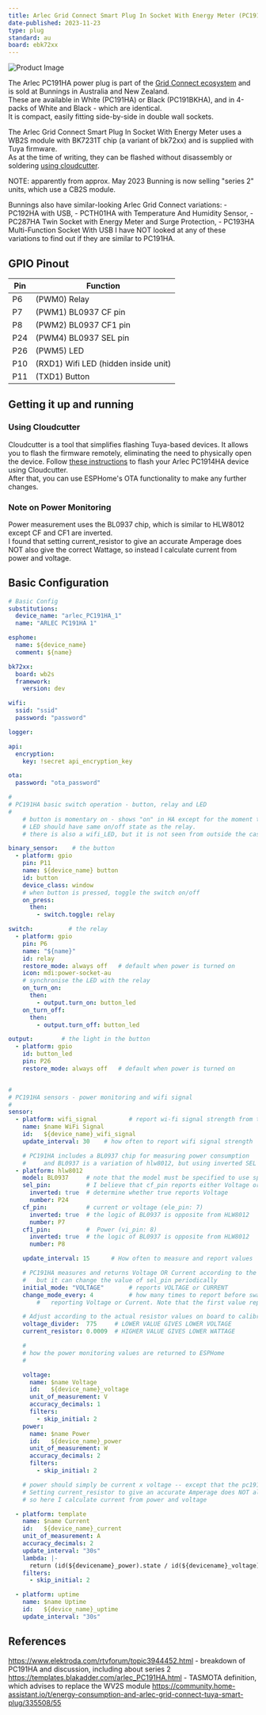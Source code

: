 ```yaml
---
title: Arlec Grid Connect Smart Plug In Socket With Energy Meter (PC191HA or PC191BKHA) Plug
date-published: 2023-11-23
type: plug
standard: au
board: ebk72xx
---
```


![Product Image](/Arlec-PC191HA-Plug.jpg "Product Image")

The Arlec PC191HA power plug is part of the [Grid Connect ecosystem](https://grid-connect.com.au/) and is sold at Bunnings in Australia and New Zealand.  
These are available in White (PC191HA) or Black (PC191BKHA), and in 4-packs of White and Black - which are identical.  
It is compact, easily fitting side-by-side in double wall sockets.  

The Arlec Grid Connect Smart Plug In Socket With Energy Meter uses a WB2S module with BK7231T chip (a variant of bk72xx) and is supplied with Tuya firmware.  
As at the time of writing, they can be flashed without disassembly or soldering [using cloudcutter](#Using-Cloudcutter).  

NOTE: apparently from approx. May 2023 Bunning is now selling "series 2" units, which use a CB2S module.  

Bunnings also have similar-looking Arlec Grid Connect variations:
     - PC192HA with USB,
     - PCTH01HA with Temperature And Humidity Sensor,
     - PC287HA Twin Socket with Energy Meter and Surge Protection,
     - PC193HA Multi-Function Socket With USB
I have NOT looked at any of these variations to find out if they are similar to PC191HA.  


## GPIO Pinout

| Pin | Function                             |
| --- | ------------------------------------ |
| P6  | (PWM0) Relay                         |
| P7  | (PWM1) BL0937 CF pin                 |
| P8  | (PWM2) BL0937 CF1 pin                |
| P24 | (PWM4) BL0937 SEL pin                |
| P26 | (PWM5) LED                           |
| P10 | (RXD1) Wifi LED (hidden inside unit) |
| P11 | (TXD1) Button                        |

## Getting it up and running

### Using Cloudcutter

Cloudcutter is a tool that simplifies flashing Tuya-based devices. It allows you to flash the firmware remotely, eliminating the need to physically open the device. Follow [these instructions](https://github.com/tuya-cloudcutter/tuya-cloudcutter) to flash your Arlec PC1914HA device using Cloudcutter.  
After that, you can use ESPHome's OTA functionality to make any further changes.  

### Note on Power Monitoring

Power measurement uses the BL0937 chip, which is similar to HLW8012 except CF and CF1 are inverted.  
I found that setting current_resistor to give an accurate Amperage does NOT also give the correct Wattage, so instead I calculate current from power and voltage.  

## Basic Configuration

```yaml
# Basic Config
substitutions:
  device_name: "arlec_PC191HA_1"
  name: "ARLEC PC191HA 1"

esphome:
  name: ${device_name}
  comment: ${name}

bk72xx:
  board: wb2s
  framework:
    version: dev

wifi:
  ssid: "ssid"
  password: "password"

logger:

api:
  encryption:
    key: !secret api_encryption_key

ota:
  password: "ota_password"

#
# PC191HA basic switch operation - button, relay and LED
#
    # button is momentary on - shows "on" in HA except for the moment the button is being pressed
    # LED should have same on/off state as the relay.  
    # there is also a wifi_LED, but it is not seen from outside the case

binary_sensor:    # the button
  - platform: gpio
    pin: P11
    name: ${device_name} button
    id: button
    device_class: window
    # when button is pressed, toggle the switch on/off
    on_press:
      then:
        - switch.toggle: relay

switch:          # the relay
  - platform: gpio
    pin: P6
    name: "${name}"
    id: relay
    restore_mode: always off   # default when power is turned on
    icon: mdi:power-socket-au
    # synchronise the LED with the relay
    on_turn_on:
      then:
        - output.turn_on: button_led
    on_turn_off:
      then:
        - output.turn_off: button_led

output:        # the light in the button
  - platform: gpio
    id: button_led
    pin: P26
    restore_mode: always off   # default when power is turned on


#
# PC191HA sensors - power monitoring and wifi signal
#
sensor:
  - platform: wifi_signal         # report wi-fi signal strength from this end
    name: $name WiFi Signal
    id:   ${device_name}_wifi_signal
    update_interval: 30    # how often to report wifi signal strength

    # PC191HA includes a BL0937 chip for measuring power consumption
    #     and BL0937 is a variation of hlw8012, but using inverted SEL pin functionality
  - platform: hlw8012
    model: BL0937     # note that the model must be specified to use special calculation parameters
    sel_pin:          # I believe that cf_pin reports either Voltage or Current depending on this select pin
      inverted: true  # determine whether true reports Voltage
      number: P24
    cf_pin:           # current or voltage (ele_pin: 7)
      inverted: true  # the logic of BL0937 is opposite from HLW8012
      number: P7
    cf1_pin:          #  Power (vi_pin: 8)
      inverted: true  # the logic of BL0937 is opposite from HLW8012
      number: P8

    update_interval: 15      # How often to measure and report values

    # PC191HA measures and returns Voltage OR Current according to the value of sel_pin,  
    #   but it can change the value of sel_pin periodically
    initial_mode: "VOLTAGE"       # reports VOLTAGE or CURRENT
    change_mode_every: 4          # how many times to report before swapping between
        #   reporting Voltage or Current. Note that the first value reported should be ignored as inaccurate

    # Adjust according to the actual resistor values on board to calibrate the specific unit
    voltage_divider:  775     # LOWER VALUE GIVES LOWER VOLTAGE
    current_resistor: 0.0009  # HIGHER VALUE GIVES LOWER WATTAGE

    #
    # how the power monitoring values are returned to ESPHome
    #

    voltage:
      name: $name Voltage
      id:   ${device_name}_voltage
      unit_of_measurement: V
      accuracy_decimals: 1
      filters:
        - skip_initial: 2
    power:
      name: $name Power
      id:   ${device_name}_power
      unit_of_measurement: W
      accuracy_decimals: 2
      filters:
        - skip_initial: 2

    # power should simply be current x voltage -- except that the pc191ha doesn't follow that formula.  
    # Setting current_resistor to give an accurate Amperage does NOT also give the correct Wattage
    # so here I calculate current from power and voltage

  - platform: template  
    name: $name Current
    id:   ${device_name}_current
    unit_of_measurement: A
    accuracy_decimals: 2
    update_interval: "30s"
    lambda: |-
      return (id(${devicename}_power).state / id(${devicename}_voltage).state);
    filters:  
      - skip_initial: 2

  - platform: uptime
    name: $name Uptime
    id:   ${device_name}_uptime
    update_interval: "30s"

```

## References

https://www.elektroda.com/rtvforum/topic3944452.html - breakdown of PC191HA and discussion, including about series 2
https://templates.blakadder.com/arlec_PC191HA.html   - TASMOTA definition, which advises to replace the WV2S module
https://community.home-assistant.io/t/energy-consumption-and-arlec-grid-connect-tuya-smart-plug/335508/55
